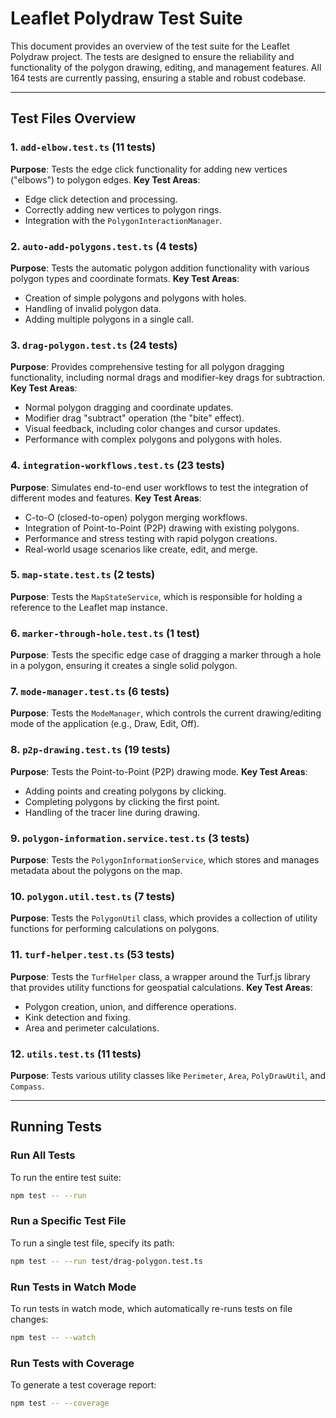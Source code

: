 # Leaflet Polydraw Test Suite

This document provides an overview of the test suite for the Leaflet Polydraw project. The tests are designed to ensure the reliability and functionality of the polygon drawing, editing, and management features. All 164 tests are currently passing, ensuring a stable and robust codebase.

---

## Test Files Overview

### 1. **`add-elbow.test.ts`** (11 tests)

**Purpose**: Tests the edge click functionality for adding new vertices ("elbows") to polygon edges.
**Key Test Areas**:

- Edge click detection and processing.
- Correctly adding new vertices to polygon rings.
- Integration with the `PolygonInteractionManager`.

### 2. **`auto-add-polygons.test.ts`** (4 tests)

**Purpose**: Tests the automatic polygon addition functionality with various polygon types and coordinate formats.
**Key Test Areas**:

- Creation of simple polygons and polygons with holes.
- Handling of invalid polygon data.
- Adding multiple polygons in a single call.

### 3. **`drag-polygon.test.ts`** (24 tests)

**Purpose**: Provides comprehensive testing for all polygon dragging functionality, including normal drags and modifier-key drags for subtraction.
**Key Test Areas**:

- Normal polygon dragging and coordinate updates.
- Modifier drag "subtract" operation (the "bite" effect).
- Visual feedback, including color changes and cursor updates.
- Performance with complex polygons and polygons with holes.

### 4. **`integration-workflows.test.ts`** (23 tests)

**Purpose**: Simulates end-to-end user workflows to test the integration of different modes and features.
**Key Test Areas**:

- C-to-O (closed-to-open) polygon merging workflows.
- Integration of Point-to-Point (P2P) drawing with existing polygons.
- Performance and stress testing with rapid polygon creations.
- Real-world usage scenarios like create, edit, and merge.

### 5. **`map-state.test.ts`** (2 tests)

**Purpose**: Tests the `MapStateService`, which is responsible for holding a reference to the Leaflet map instance.

### 6. **`marker-through-hole.test.ts`** (1 test)

**Purpose**: Tests the specific edge case of dragging a marker through a hole in a polygon, ensuring it creates a single solid polygon.

### 7. **`mode-manager.test.ts`** (6 tests)

**Purpose**: Tests the `ModeManager`, which controls the current drawing/editing mode of the application (e.g., Draw, Edit, Off).

### 8. **`p2p-drawing.test.ts`** (19 tests)

**Purpose**: Tests the Point-to-Point (P2P) drawing mode.
**Key Test Areas**:

- Adding points and creating polygons by clicking.
- Completing polygons by clicking the first point.
- Handling of the tracer line during drawing.

### 9. **`polygon-information.service.test.ts`** (3 tests)

**Purpose**: Tests the `PolygonInformationService`, which stores and manages metadata about the polygons on the map.

### 10. **`polygon.util.test.ts`** (7 tests)

**Purpose**: Tests the `PolygonUtil` class, which provides a collection of utility functions for performing calculations on polygons.

### 11. **`turf-helper.test.ts`** (53 tests)

**Purpose**: Tests the `TurfHelper` class, a wrapper around the Turf.js library that provides utility functions for geospatial calculations.
**Key Test Areas**:

- Polygon creation, union, and difference operations.
- Kink detection and fixing.
- Area and perimeter calculations.

### 12. **`utils.test.ts`** (11 tests)

**Purpose**: Tests various utility classes like `Perimeter`, `Area`, `PolyDrawUtil`, and `Compass`.

---

## Running Tests

### Run All Tests

To run the entire test suite:

```bash
npm test -- --run
```

### Run a Specific Test File

To run a single test file, specify its path:

```bash
npm test -- --run test/drag-polygon.test.ts
```

### Run Tests in Watch Mode

To run tests in watch mode, which automatically re-runs tests on file changes:

```bash
npm test -- --watch
```

### Run Tests with Coverage

To generate a test coverage report:

```bash
npm test -- --coverage
```
